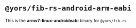 # `@yors/fib-rs-android-arm-eabi`

This is the **armv7-linux-androideabi** binary for `@yors/fib-rs`
